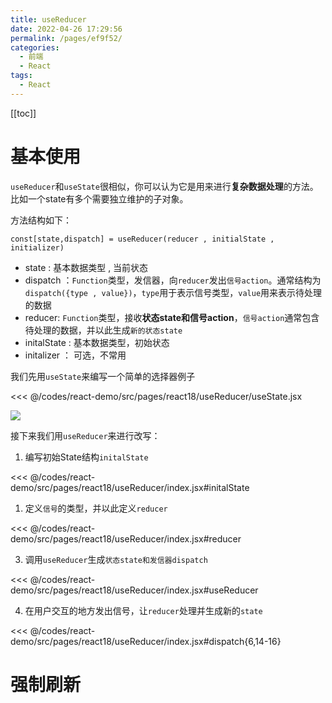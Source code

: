 ```yaml
---
title: useReducer
date: 2022-04-26 17:29:56
permalink: /pages/ef9f52/
categories:
  - 前端
  - React
tags:
  - React
---
```


[[toc]]

# 基本使用

`useReducer`和`useState`很相似，你可以认为它是用来进行**复杂数据处理**的方法。比如一个state有多个需要独立维护的子对象。

方法结构如下：

`const[state,dispatch] = useReducer(reducer , initialState , initializer)`

- state : 基本数据类型 , 当前状态
- dispatch ：`Function`类型，发信器，向`reducer`发出`信号action`。通常结构为`dispatch({type , value})`，`type`用于表示信号类型，`value`用来表示待处理的数据
- reducer: `Function`类型，接收**状态state和信号action**，`信号action`通常包含待处理的数据，并以此生成`新的状态state`
- initalState : 基本数据类型，初始状态
- initalizer ： 可选，不常用

我们先用`useState`来编写一个简单的选择器例子

<<< @/codes/react-demo/src/pages/react18/useReducer/useState.jsx

![](https://linyc.oss-cn-beijing.aliyuncs.com/useState.gif)

接下来我们用`useReducer`来进行改写：

1. 编写初始State结构`initalState`

<<< @/codes/react-demo/src/pages/react18/useReducer/index.jsx#initalState

1. 定义`信号`的类型，并以此定义`reducer`

<<< @/codes/react-demo/src/pages/react18/useReducer/index.jsx#reducer

3. 调用`useReducer`生成`状态state和发信器dispatch`

<<< @/codes/react-demo/src/pages/react18/useReducer/index.jsx#useReducer

4. 在用户交互的地方发出信号，让`reducer`处理并生成新的`state`

<<< @/codes/react-demo/src/pages/react18/useReducer/index.jsx#dispatch{6,14-16}

# 强制刷新